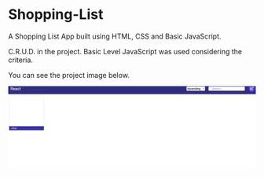 # Shopping-List

A Shopping List App built using HTML, CSS and Basic JavaScript.

C.R.U.D. in the project. Basic Level JavaScript was used considering the criteria.

You can see the project image below.

![Animation](https://github.com/oranmehmetsirin/Shopping-List/blob/main/gif.gif?raw=true)
